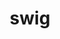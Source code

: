 ---
title: "swig"
layout: cache
categories: [package, v0.19]
meta: {"versions": ["4.0.2", "4.0.2-fortran"], "compilers": ["gcc@=11.1.0", "gcc@=7.3.1", "oneapi@=2022.1.0"], "oss": ["amzn2", "ubuntu20.04"], "platforms": ["linux"], "targets": ["aarch64", "neoverse_n1", "x86_64", "x86_64_v3"], "stacks": ["aws-ahug", "aws-ahug-aarch64", "e4s", "e4s-oneapi", "ml-cpu", "ml-cuda", "ml-rocm"], "num_specs": 6, "num_specs_by_stack": {"aws-ahug-aarch64": 2, "ml-cuda": 1, "aws-ahug": 1, "ml-cpu": 1, "ml-rocm": 1, "e4s": 2, "e4s-oneapi": 1}}
spec_details: [{"hash": "uhf5vwr4yo3eufcfl6g5vieh3ohu6suo", "compiler": "gcc@=7.3.1", "versions": ["4.0.2"], "os": "amzn2", "platform": "linux", "target": "aarch64", "variants": ["build_system=autotools"], "stacks": ["aws-ahug-aarch64"], "size": "-", "tarball": "https://binaries.spack.io/releases/v0.19/build_cache/linux-amzn2-aarch64/gcc-7.3.1/swig-4.0.2/linux-amzn2-aarch64-gcc-7.3.1-swig-4.0.2-uhf5vwr4yo3eufcfl6g5vieh3ohu6suo.spack"}, {"hash": "ulkfgjdi7fler56v3khthlq45ze26ctt", "compiler": "gcc@=7.3.1", "versions": ["4.0.2"], "os": "amzn2", "platform": "linux", "target": "neoverse_n1", "variants": ["build_system=autotools"], "stacks": ["aws-ahug-aarch64"], "size": "-", "tarball": "https://binaries.spack.io/releases/v0.19/build_cache/linux-amzn2-neoverse_n1/gcc-7.3.1/swig-4.0.2/linux-amzn2-neoverse_n1-gcc-7.3.1-swig-4.0.2-ulkfgjdi7fler56v3khthlq45ze26ctt.spack"}, {"hash": "m5r5ackagxhxg73jxza2wtxdoz7qspey", "compiler": "gcc@=7.3.1", "versions": ["4.0.2"], "os": "amzn2", "platform": "linux", "target": "x86_64_v3", "variants": ["build_system=autotools"], "stacks": ["ml-cuda", "aws-ahug", "ml-cpu", "ml-rocm"], "size": "-", "tarball": "https://binaries.spack.io/releases/v0.19/build_cache/linux-amzn2-x86_64_v3/gcc-7.3.1/swig-4.0.2/linux-amzn2-x86_64_v3-gcc-7.3.1-swig-4.0.2-m5r5ackagxhxg73jxza2wtxdoz7qspey.spack"}, {"hash": "wcsholemvyalx7eanphnpelb265gqz7i", "compiler": "gcc@=11.1.0", "versions": ["4.0.2"], "os": "ubuntu20.04", "platform": "linux", "target": "x86_64", "variants": ["build_system=autotools"], "stacks": ["e4s"], "size": "-", "tarball": "https://binaries.spack.io/releases/v0.19/build_cache/linux-ubuntu20.04-x86_64/gcc-11.1.0/swig-4.0.2/linux-ubuntu20.04-x86_64-gcc-11.1.0-swig-4.0.2-wcsholemvyalx7eanphnpelb265gqz7i.spack"}, {"hash": "f6qkx5yz47aagowwl2rtbz4kucc6gh3j", "compiler": "gcc@=11.1.0", "versions": ["4.0.2-fortran"], "os": "ubuntu20.04", "platform": "linux", "target": "x86_64", "variants": ["build_system=autotools"], "stacks": ["e4s"], "size": "-", "tarball": "https://binaries.spack.io/releases/v0.19/build_cache/linux-ubuntu20.04-x86_64/gcc-11.1.0/swig-4.0.2-fortran/linux-ubuntu20.04-x86_64-gcc-11.1.0-swig-4.0.2-fortran-f6qkx5yz47aagowwl2rtbz4kucc6gh3j.spack"}, {"hash": "zp6j566dgvud2aimqoxeqnqguu6ha47n", "compiler": "oneapi@=2022.1.0", "versions": ["4.0.2-fortran"], "os": "ubuntu20.04", "platform": "linux", "target": "x86_64", "variants": ["build_system=autotools"], "stacks": ["e4s-oneapi"], "size": "-", "tarball": "https://binaries.spack.io/releases/v0.19/build_cache/linux-ubuntu20.04-x86_64/oneapi-2022.1.0/swig-4.0.2-fortran/linux-ubuntu20.04-x86_64-oneapi-2022.1.0-swig-4.0.2-fortran-zp6j566dgvud2aimqoxeqnqguu6ha47n.spack"}]
---